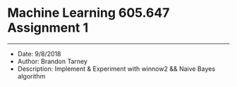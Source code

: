 # Machine Learning 605.647 Assignment 1
---
- Date: 9/8/2018
- Author: Brandon Tarney
- Description: Implement & Experiment with winnow2 && Naive Bayes algorithm
